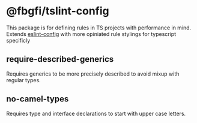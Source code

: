 # @fbgfi/tslint-config
This package is for defining rules in TS projects with performance in mind. Extends [eslint-config](https://github.com/FBGFi/eslint-config) with more opiniated rule stylings for typescript specificly

## require-described-generics
Requires generics to be more precisely described to avoid mixup with regular types.

## no-camel-types
Requires type and interface declarations to start with upper case letters.
